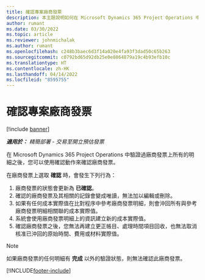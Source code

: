 ```yaml
---
title: 確認專案廠商發票
description: 本主題說明如何在 Microsoft Dynamics 365 Project Operations 中確認專案廠商發票，以及確認專案廠商發票的財務影響。
author: rumant
ms.date: 03/30/2022
ms.topic: article
ms.reviewer: johnmichalak
ms.author: rumant
ms.openlocfilehash: c248b3baec6d3f14a020e4fa93f3dad50c65b263
ms.sourcegitcommit: c0792bd65d92db25e0e8864879a19c4b93efb10c
ms.translationtype: HT
ms.contentlocale: zh-HK
ms.lasthandoff: 04/14/2022
ms.locfileid: "8595755"
---
```

# <a name="confirm-a-project-vendor-invoice"></a>確認專案廠商發票

[!include [banner](../../includes/dataverse-preview.md)]

_**適用於：** 精簡部署 - 交易至開立預估發票_

在 Microsoft Dynamics 365 Project Operations 中驗證過廠商發票上所有的明細之後，您可以使用確認動作來確認廠商發票。

在廠商發票上選取 **確認** 時，會發生下列行為：

1. 廠商發票的狀態會更新為 **已確認**。
2. 確認的廠商發票及其相關的記錄會變成唯讀，無法加以編輯或刪除。
3. 如果有任何成本實際值在比對程序中參考廠商發票明細，則會沖回所有與參考廠商發票明細相關聯的成本實際值。
4. 系統會使用廠商發票明細上的資訊建立新的成本實際值。
5. 確認廠商發票之後，您無法再建立更正帳目、處理時間項目回收，也無法取消核准已沖回的原始時間、費用或材料實際值。

> [!NOTE]
> 如果廠商發票的任何明細有 **完成** 以外的驗證狀態，則無法確認此廠商發票。

[!INCLUDE[footer-include](../../includes/footer-banner.md)]
